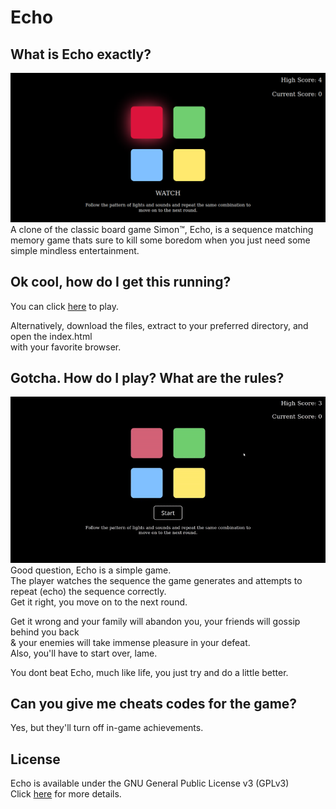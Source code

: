 # Echo

## What is Echo exactly?

![Screenshot](screenshots/screenshot1.png)
A clone of the classic board game Simon&trade;, Echo, is a sequence matching memory game thats sure to kill some boredom when you just need some simple 
mindless entertainment.  


## Ok cool, how do I get this running?

You can click [here]( https://syst3m-failur3.github.io/Echo/) to play.  

Alternatively, download the files, extract to your preferred directory, and open the index.html  
with your favorite browser.

## Gotcha. How do I play? What are the rules? 

![Demo](screenshots/Echo-demo.gif)  
Good question, Echo is a simple game.   
The player watches the sequence the game generates and attempts to repeat (echo) the sequence correctly.  
Get it right, you move on to the next round.

Get it wrong and your family will abandon you, your friends will gossip behind you back  
& your enemies will take immense pleasure in your defeat.  
Also, you'll have to start over, lame.

You dont beat Echo, much like life, you just try and do a little better.

## Can you give me cheats codes for the game?

Yes, but they'll turn off in-game achievements.

## License

Echo is available under the GNU General Public License v3 (GPLv3)  
Click [here](https://github.com/syst3m-failur3/Echo/blob/main/LICENSE) for more details.


